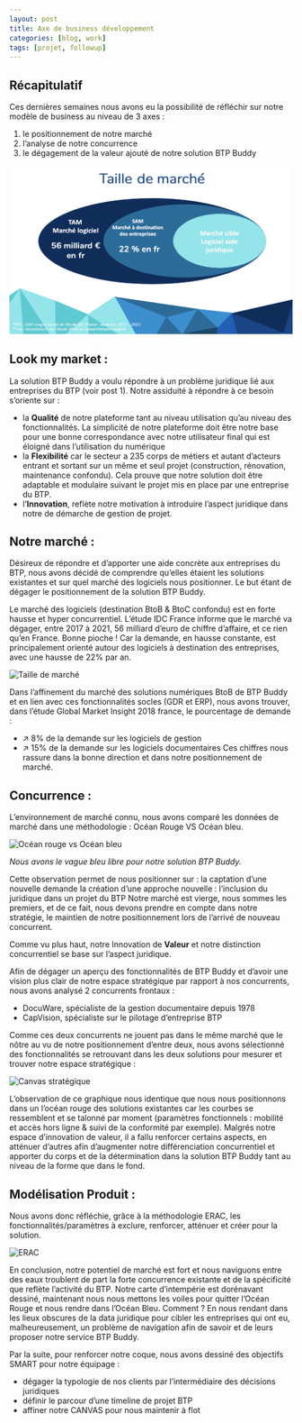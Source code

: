 ```yaml
---
layout: post
title: Axe de business développement
categories: [blog, work]
tags: [projet, followup]
--- 
```

## Récapitulatif

Ces dernières semaines nous avons eu la possibilité de réfléchir sur notre modèle de business au niveau de 3 axes : 
1. le positionnement de notre marché
2. l’analyse de notre concurrence 
3. le dégagement de la valeur ajouté de notre solution BTP Buddy

![Taille de marché](..\images\taille-de-marche.png/ "Taille de marché")

<!-- readmore -->


## Look my market : 

La solution BTP Buddy a voulu répondre à un problème juridique lié aux entreprises du BTP (voir post 1). Notre assiduité à répondre à ce besoin s’oriente sur :

- la **Qualité** de notre plateforme tant au niveau utilisation qu’au niveau des fonctionnalités. 
La simplicité de notre plateforme doit être notre base pour une bonne correspondance avec notre utilisateur final qui est éloigné dans l’utilisation du numérique
- la **Flexibilité** car le secteur a 235 corps de métiers et autant d’acteurs entrant et sortant sur un même et seul projet (construction, rénovation, maintenance confondu). Cela prouve que notre solution doit être adaptable et modulaire suivant le projet mis en place par une entreprise du BTP.
- l’**Innovation**, reflète notre motivation à introduire l’aspect juridique dans notre de démarche de gestion de projet.

## Notre marché : 

Désireux de répondre et d’apporter une aide concrète aux entreprises du BTP, nous avons décidé de comprendre qu’elles étaient les solutions existantes et sur quel marché des logiciels nous positionner. Le but étant de dégager le positionnement de la solution BTP Buddy.

Le marché des logiciels (destination BtoB & BtoC confondu) est en forte hausse et hyper concurrentiel. L’étude IDC France informe que le marché va dégager, entre 2017 à 2021, 56 milliard d’euro de chiffre d’affaire, et ce rien qu’en France. Bonne pioche ! Car la demande, en hausse constante, est principalement orienté autour des logiciels à destination des entreprises, avec une hausse de 22% par an.

![Taille de marché](https://i.imgsafe.org/6a/6a85c51061.png "Taille de marché")


Dans l’affinement du marché des solutions numériques BtoB de BTP Buddy et en lien avec ces fonctionnalités socles (GDR et ERP), nous avons trouver, dans l’étude Global Market Insight 2018 france, le pourcentage de demande :
- ↗ 8% de la demande sur les logiciels de gestion
- ↗ 15% de la demande sur les logiciels documentaires
Ces chiffres nous rassure dans la bonne direction et dans notre positionnement de marché. 

## Concurrence :

L’environnement de marché connu, nous avons comparé les données de marché dans une méthodologie : Océan Rouge VS Océan bleu.

![Océan rouge vs Océan bleu](https://i.imgsafe.org/6a/6a85ac20ca.png "Océan rouge vs Océan bleu")

*Nous avons le vague bleu libre pour notre solution BTP Buddy.*

Cette observation permet de nous positionner sur : 
la captation d’une nouvelle demande
la création d’une approche nouvelle : l’inclusion du juridique dans un projet du BTP
Notre marché est vierge, nous sommes les premiers, et de ce fait, nous devons prendre en compte dans notre stratégie, le maintien de notre positionnement lors de l’arrivé de nouveau concurrent.


Comme vu plus haut, notre Innovation de **Valeur** et notre distinction concurrentiel se base sur l’aspect juridique. 

Afin de dégager un aperçu des fonctionnalités de BTP Buddy et d’avoir une vision plus clair de notre espace stratégique par rapport à nos concurrents, nous avons analysé 2 concurrents frontaux :
- DocuWare, spécialiste de la gestion documentaire depuis 1978
- CapVision, spécialiste sur le pilotage d’entreprise BTP

Comme ces deux concurrents ne jouent pas dans le même marché que le nôtre au vu de notre positionnement d’entre deux, nous avons sélectionné des fonctionnalités se retrouvant dans les deux solutions pour mesurer et trouver notre espace stratégique : 

![Canvas stratégique](https://i.imgsafe.org/6a/6a837d2e19.png "Canvas stratégique")

L’observation de ce graphique nous identique que nous nous positionnons dans un l’océan rouge des solutions existantes car les courbes se ressemblent et se talonné par moment (paramètres fonctionnels : mobilité et accès hors ligne & suivi de la conformité par exemple). Malgrés notre espace d’innovation de valeur, il a fallu renforcer certains aspects, en atténuer d’autres afin d’augmenter notre différenciation concurrentiel et apporter du corps et de la détermination dans la solution BTP Buddy tant au niveau de la forme que dans le fond.



## Modélisation Produit :

Nous avons donc réfléchie, grâce à la méthodologie ERAC, les fonctionnalités/paramètres à exclure, renforcer, atténuer et créer pour la solution.

![ERAC](https://i.imgsafe.org/6a/6a85ab1ceb.png "ERAC")

En conclusion, notre potentiel de marché est fort et nous naviguons entre des eaux troublent de part la forte concurrence existante et de la spécificité que reflète l’activité du BTP.
Notre carte d’intempérie est dorénavant dessiné, maintenant nous nous mettons les voiles pour quitter l’Océan Rouge et nous rendre dans l’Océan Bleu. Comment ? En nous rendant dans les lieux obscures de la data juridique pour cibler les entreprises qui ont eu, malheureusement, un problème de navigation afin de savoir et de leurs proposer notre service BTP Buddy.

Par la suite, pour renforcer notre coque, nous avons dessiné des objectifs SMART pour notre équipage :
- dégager la typologie de nos clients par l’intermédiaire des décisions juridiques
- définir le parcour d’une timeline de projet BTP
- affiner notre CANVAS pour nous maintenir à flot
